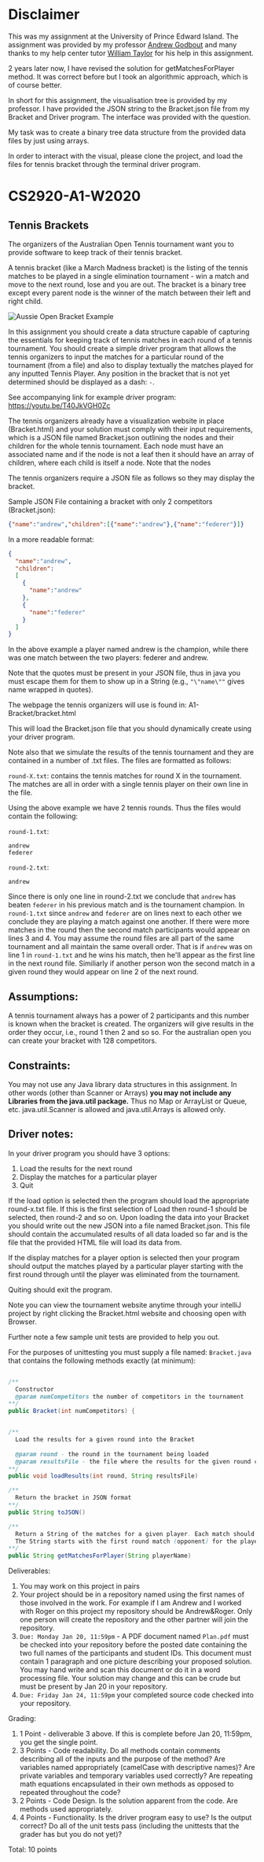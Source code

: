 
# Disclaimer
This was my assignment at the University of Prince Edward Island. 
The assignment was provided by my professor [Andrew Godbout](https://github.com/andrewgodbout) and many thanks
to my help center tutor [William Taylor](https://github.com/wtaylor17) for his help in this assignment. 

2 years later now, I have revised the solution for getMatchesForPlayer method. 
It was correct before but I took an algorithmic approach, which is of course better. 

In short for this assignment, the visualisation tree is provided by my professor. I have provided the JSON string
to the Bracket.json file from my Bracket and Driver program. The interface was provided with the question. 

My task was to create a binary tree data structure from the provided data files by just using arrays. 

In order to interact with the visual, please clone the project, and load the files for tennis bracket through the 
terminal driver program. 

# CS2920-A1-W2020
## Tennis Brackets

The organizers of the Australian Open Tennis tournament want you to provide software to keep track of their tennis bracket. 

A tennis bracket (like a March Madness bracket) is the listing of the tennis matches to be played in a single elimination tournament - win a match and move to the next round, lose and you are out. The bracket is a binary tree except every parent node is the winner of the match between their left and right child. 

![Aussie Open Bracket Example](bracket.jpg)

In this assignment you should create a data structure capable of capturing the essentials for keeping track of tennis matches in each round of a tennis tournament. You should create a simple driver program that allows the tennis organizers to input the matches for a particular round of the tournament (from a file) and also to display textually the matches played for any inputted Tennis Player. Any position in the bracket that is not yet determined should be displayed as a dash: `-`.

See accompanying link for example driver program: https://youtu.be/T40JkVGH0Zc

The tennis organizers already have a visualization website in place (Bracket.html) and your solution must comply with their input requirements, which is a JSON file named Bracket.json outlining the nodes and their children for the whole tennis tournament. Each node must have an associated name and if the node is not a leaf then it should have an array of children, where each child is itself a node. Note that the nodes 

The tennis organizers require a JSON file as follows so they may display the bracket. 

Sample JSON File containing a bracket with only 2 competitors (Bracket.json):

```json
{"name":"andrew","children":[{"name":"andrew"},{"name":"federer"}]}
```
In a more readable format:
```json
{
  "name":"andrew",
  "children": 
  [
    {
      "name":"andrew"
    }, 
    {
      "name":"federer"
    }
  ]
}
```

In the above example a player named andrew is the champion, while there was one match between the two players: federer and andrew. 

Note that the quotes must be present in your JSON file, thus in java you must escape them for them to show up in a String (e.g., ```"\"name\""``` gives name wrapped in quotes).

The webpage the tennis organizers will use is found in: A1-Bracket/bracket.html

This will load the Bracket.json file that you should dynamically create using your driver program.

Note also that we simulate the results of the tennis tournament and they are contained in a number of .txt files. The files are formatted as follows:

`round-X.txt`: contains the tennis matches for round X in the tournament. The matches are all in order with a single tennis player on their own line in the file. 

Using the above example we have 2 tennis rounds. Thus the files would contain the following:

`round-1.txt`:
```
andrew
federer
```

`round-2.txt`:
```
andrew
```

Since there is only one line in round-2.txt we conclude that `andrew` has beaten `federer` in his previous match and is the tournament champion. In `round-1.txt` since `andrew` and `federer` are on lines next to each other we conclude they are playing a match against one another. If there were more matches in the round then the second match participants would appear on lines 3 and 4. You may assume the round files are all part of the same tournament and all maintain the same overall order. That is if `andrew` was on line 1 in `round-1.txt` and he wins his match, then he'll appear as the first line in the next round file. Similiarly if another person won the second match in a given round they would appear on line 2 of the next round. 

## Assumptions: 

A tennis tournament always has a power of 2 participants and this number is known when the bracket is created. 
The organizers will give results in the order they occur, i.e., round 1 then 2 and so so. For the australian open you can create your bracket with 128 competitors.

## Constraints:
You may not use any Java library data structures in this assignment. In other words (other than Scanner or Arrays) **you may not include any Libraries from the java.util package.** Thus no Map or ArrayList or Queue, etc. java.util.Scanner is allowed and java.util.Arrays is allowed only.

## Driver notes:

In your driver program you should have 3 options:

1. Load the results for the next round 
2. Display the matches for a particular player
3. Quit

If the load option is selected then the program should load the appropriate round-x.txt file. If this is the first selection of Load then round-1 should be selected, then round-2 and so on. Upon loading the data into your Bracket you should write out the new JSON into a file named Bracket.json. This file should contain the accumulated results of all data loaded so far and is the file that the provided HTML file will load its data from.

If the display matches for a player option is selected then your program should output the matches played by a particular player starting with the first round through until the player was eliminated from the tournament.

Quiting should exit the program. 

Note you can view the tournament website anytime through your intelliJ project by right clicking the Bracket.html website and choosing open with Browser.

Further note a few sample unit tests are provided to help you out.

For the purposes of unittesting you must supply a file named: `Bracket.java` that contains the following methods exactly (at minimum):

```java

/**
  Constructor 
  @param numCompetitors the number of competitors in the tournament
**/
public Bracket(int numCompetitors) {


/**
  Load the results for a given round into the Bracket
  
  @param round - the round in the tournament being loaded
  @param resultsFile - the file where the results for the given round can be found
**/
public void loadResults(int round, String resultsFile) 

/**
  Return the bracket in JSON format
**/
public String toJSON()

/**
  Return a String of the matches for a given player. Each match should appear on its own line and should only include the opponent name.
  The String starts with the first round match (opponent) for the player, round 2 (if applicable) is on line 2, etc.
**/
public String getMatchesForPlayer(String playerName)
```


Deliverables: 

1. You may work on this project in pairs
2. Your project should be in a repository named using the first names of those involved in the work. For example if I am Andrew and I worked with Roger on this project my repository should be Andrew&Roger. Only one person will create the repository and the other partner will join the repository.
3. `Due: Monday Jan 20, 11:59pm` - A PDF document named `Plan.pdf` must be checked into your repository before the posted date containing the two full names of the participants and student IDs. This document must contain 1 paragraph and one picture describing your proposed solution. You may hand write and scan this document or do it in a word processing file. Your solution may change and this can be crude but must be present by Jan 20 in your repository.
4. `Due: Friday Jan 24, 11:59pm` your completed source code checked into your repository.


Grading: 

1. 1 Point - deliverable 3 above. If this is complete before Jan 20, 11:59pm, you get the single point. 
2. 3 Points - Code readability. Do all methods contain comments describing all of the inputs and the purpose of the method? Are variables named appropriately (camelCase with descriptive names)? Are private variables and temporary variables used correctly? Are repeating math equations encapsulated in their own methods as opposed to repeated throughout the code?
3. 2 Points - Code Design. Is the solution apparent from the code. Are methods used appropriately. 
4. 4 Points - Functionality. Is the driver program easy to use? Is the output correct? Do all of the unit tests pass (including the unittests that the grader has but you do not yet)?

Total: 10 points
